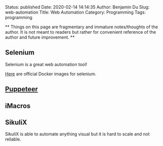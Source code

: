 Status: published
Date: 2020-02-14 14:14:35
Author: Benjamin Du
Slug: web-automation
Title: Web Automation
Category: Programming
Tags: programming

**
Things on this page are fragmentary and immature notes/thoughts of the author.
It is not meant to readers but rather for convenient reference of the author and future improvement.
**


## Selenium

Selenium is a great web automation tool!

[Here](https://hub.docker.com/u/selenium)
are official Docker images for selenium.

## [Puppeteer](https://github.com/GoogleChrome/puppeteer)

## iMacros

## SikuliX 
SikuliX is able to automate anything visual 
but it is hard to scale and not reliable.
